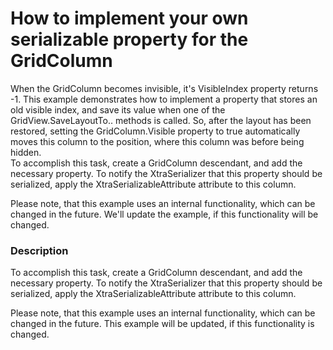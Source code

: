 # How to implement your own serializable property for the GridColumn


<p>When the GridColumn becomes invisible, it's VisibleIndex property returns -1. This example demonstrates how to implement a property that stores an old visible index, and save its value when one of the GridView.SaveLayoutTo.. methods is called. So, after the layout has been restored, setting the GridColumn.Visible property to true automatically moves this column to the position, where this column was before being hidden.<br />
To accomplish this task, create a GridColumn descendant, and add the necessary property. To notify the XtraSerializer that this property should be serialized, apply the XtraSerializableAttribute attribute to this column.</p><p>Please note, that this example uses an internal functionality, which can be changed in the future. We'll update the example, if this functionality will be changed.</p>


<h3>Description</h3>

<p>To accomplish this task, create a GridColumn descendant, and add the necessary property. To notify the XtraSerializer that this property should be serialized, apply the XtraSerializableAttribute attribute to this column.</p><p>Please note, that this example uses an internal functionality, which can be changed in the future. This example will be updated, if this functionality is  changed.</p>

<br/>


